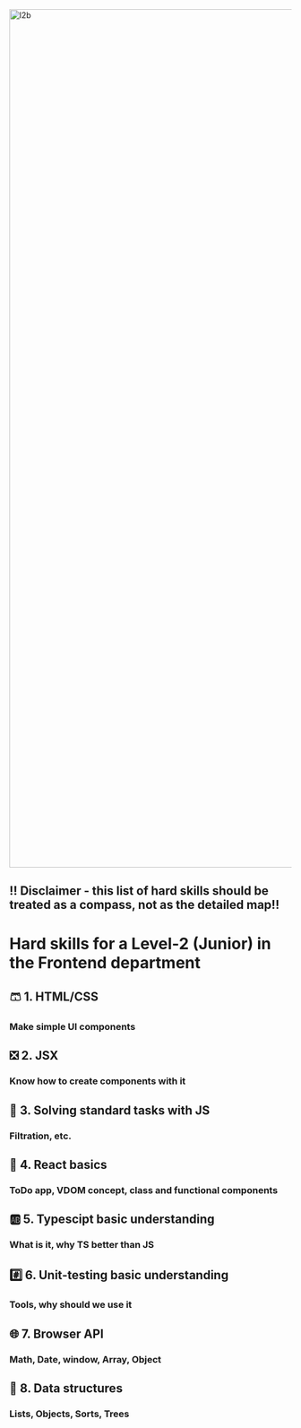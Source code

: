 <img width="1532" alt="l2b" src="https://user-images.githubusercontent.com/47868427/120206577-08ffc580-c234-11eb-9c0f-20e4be7c43ab.png">

## ‼️ Disclaimer - this list of hard skills should be treated as a compass, not as the detailed map‼️

# Hard skills for a Level-2 (Junior) in the Frontend department

## 🩳 1. HTML/CSS
### Make simple UI components

## ❎ 2. JSX
### Know how to create components with it

## 🧀 3. Solving standard tasks with JS
### Filtration, etc.

## 🚀 4. React basics
### ToDo app, VDOM concept, class and functional components

## 🆎 5. Typescipt basic understanding
### What is it, why TS better than JS

## #️⃣ 6. Unit-testing basic understanding
### Tools, why should we use it

## 🌐 7. Browser API
### Math, Date, window, Array, Object

## 💾 8. Data structures
### Lists, Objects, Sorts, Trees


